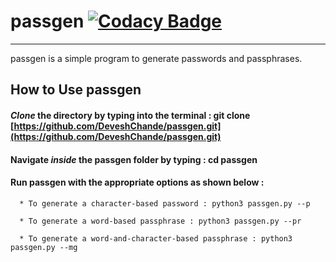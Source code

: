 # passgen [![Codacy Badge](https://api.codacy.com/project/badge/Grade/e975d1fc3290435982c4fcde602a39eb)](https://www.codacy.com/app/DeveshChande/passgen?utm_source=github.com&amp;utm_medium=referral&amp;utm_content=DeveshChande/passgen&amp;utm_campaign=Badge_Grade)
------------


passgen is a simple program to generate passwords and passphrases.

## How to Use passgen

#### *Clone* the directory by typing into the terminal : git clone [https://github.com/DeveshChande/passgen.git](https://github.com/DeveshChande/passgen.git)


#### Navigate *inside* the passgen folder by typing : cd passgen


#### Run passgen with the appropriate options as shown below :

      * To generate a character-based password : python3 passgen.py --p

      * To generate a word-based passphrase : python3 passgen.py --pr

      * To generate a word-and-character-based passphrase : python3 passgen.py --mg
